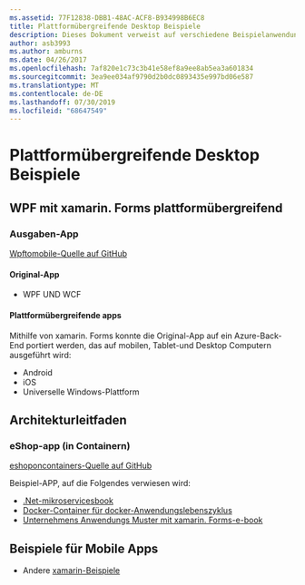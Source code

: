 ```yaml
---
ms.assetid: 77F12838-DBB1-48AC-ACF8-B934998B6EC8
title: Plattformübergreifende Desktop Beispiele
description: Dieses Dokument verweist auf verschiedene Beispielanwendungen, die zur Verwendung als plattformübergreifende apps mit xamarin portiert wurden.
author: asb3993
ms.author: amburns
ms.date: 04/26/2017
ms.openlocfilehash: 7af820e1c73c3b41e58ef8a9ee8ab5ea3a601834
ms.sourcegitcommit: 3ea9ee034af9790d2b0dc0893435e997bd06e587
ms.translationtype: MT
ms.contentlocale: de-DE
ms.lasthandoff: 07/30/2019
ms.locfileid: "68647549"
---
```

# <a name="cross-platform-desktop-samples"></a>Plattformübergreifende Desktop Beispiele

## <a name="wpf-to-cross-platform-with-xamarinforms"></a>WPF mit xamarin. Forms plattformübergreifend

### <a name="expenses-app"></a>Ausgaben-App

[Wpftomobile-Quelle auf GitHub](https://github.com/nishanil/WPFToMobile)

#### <a name="original-app"></a>Original-App

* WPF UND WCF

#### <a name="cross-platform-apps"></a>Plattformübergreifende apps

Mithilfe von xamarin. Forms konnte die Original-App auf ein Azure-Back-End portiert werden, das auf mobilen, Tablet-und Desktop Computern ausgeführt wird:

* Android
* iOS
* Universelle Windows-Plattform

## <a name="architecture-guidance"></a>Architekturleitfaden

### <a name="eshop-on-containers-app"></a>eShop-app (in Containern)

[eshoponcontainers-Quelle auf GitHub](https://github.com/dotnet-architecture/eShopOnContainers)

Beispiel-APP, auf die Folgendes verwiesen wird:

* [.Net-mikroservicesbook](https://aka.ms/microservicesebook)
* [Docker-Container für docker-Anwendungslebenszyklus](https://aka.ms/dockerlifecycleebook)
* [Unternehmens Anwendungs Muster mit xamarin. Forms-e-book](~/xamarin-forms/enterprise-application-patterns/index.md)

## <a name="mobile-app-samples"></a>Beispiele für Mobile Apps

* Andere [xamarin-Beispiele](https://docs.microsoft.com/samples/browse/?products=xamarin)
